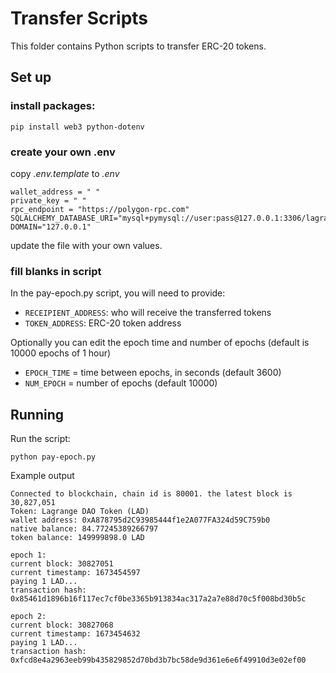# Transfer Scripts

This folder contains Python scripts to transfer ERC-20 tokens.

## Set up

### install packages:

```
pip install web3 python-dotenv
```

### create your own .env

copy _.env.template_ to _.env_

```
wallet_address = " "
private_key = " "
rpc_endpoint = "https://polygon-rpc.com"
SQLALCHEMY_DATABASE_URI="mysql+pymysql://user:pass@127.0.0.1:3306/lagrange"
DOMAIN="127.0.0.1"
```

update the file with your own values.

### fill blanks in script

In the pay-epoch.py script, you will need to provide:

- `RECEIPIENT_ADDRESS`: who will receive the transferred tokens
- `TOKEN_ADDRESS`: ERC-20 token address

Optionally you can edit the epoch time and number of epochs (default is 10000 epochs of 1 hour)

- `EPOCH_TIME` = time between epochs, in seconds (default 3600)
- `NUM_EPOCH` = number of epochs (default 10000)

## Running

Run the script:

```
python pay-epoch.py
```

Example output

```
Connected to blockchain, chain id is 80001. the latest block is 30,827,051
Token: Lagrange DAO Token (LAD)
wallet address: 0xA878795d2C93985444f1e2A077FA324d59C759b0
native balance: 84.77245389266797
token balance: 149999898.0 LAD

epoch 1:
current block: 30827051
current timestamp: 1673454597
paying 1 LAD...
transaction hash: 0x85461d1896b16f117ec7cf0be3365b913834ac317a2a7e88d70c5f008bd30b5c

epoch 2:
current block: 30827068
current timestamp: 1673454632
paying 1 LAD...
transaction hash: 0xfcd8e4a2963eeb99b435829852d70bd3b7bc58de9d361e6e6f49910d3e02ef00
```
